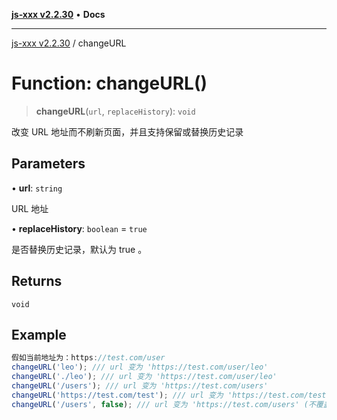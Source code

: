 [**js-xxx v2.2.30**](../README.md) • **Docs**

***

[js-xxx v2.2.30](../README.md) / changeURL

# Function: changeURL()

> **changeURL**(`url`, `replaceHistory`): `void`

改变 URL 地址而不刷新页面，并且支持保留或替换历史记录

## Parameters

• **url**: `string`

URL 地址

• **replaceHistory**: `boolean` = `true`

是否替换历史记录，默认为 true 。

## Returns

`void`

## Example

```ts
假如当前地址为：https://test.com/user
changeURL('leo'); /// url 变为 'https://test.com/user/leo'
changeURL('./leo'); /// url 变为 'https://test.com/user/leo'
changeURL('/users'); /// url 变为 'https://test.com/users'
changeURL('https://test.com/test'); /// url 变为 'https://test.com/test' (若域名不同，会报错中断。)
changeURL('/users', false); /// url 变为 'https://test.com/users' (不覆盖历史记录，返回时会再显示 'https://test.com/user'，而上面的例子返回时是直接显示 'https://test.com/user' 的上一条。)
```
